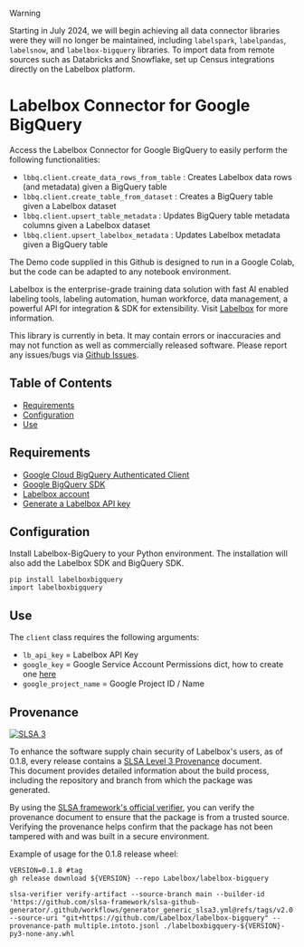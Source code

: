 > [!WARNING]
> Starting in July 2024, we will begin achieving all data connector libraries were they will no longer be maintained, including `labelspark`, `labelpandas`, `labelsnow`, and `labelbox-bigquery` libraries.
> To import data from remote sources such as Databricks and Snowflake, set up Census integrations directly on the Labelbox platform.

# Labelbox Connector for Google BigQuery

Access the Labelbox Connector for Google BigQuery to easily perform the following functionalities:
- `lbbq.client.create_data_rows_from_table` :   Creates Labelbox data rows (and metadata) given a BigQuery table
- `lbbq.client.create_table_from_dataset`   :   Creates a BigQuery table given a Labelbox dataset
- `lbbq.client.upsert_table_metadata`       :   Updates BigQuery table metadata columns given a Labelbox dataset
- `lbbq.client.upsert_labelbox_metadata`    :   Updates Labelbox metadata given a BigQuery table

The Demo code supplied in this Github is designed to run in a Google Colab, but the code can be adapted to any notebook environment.

Labelbox is the enterprise-grade training data solution with fast AI enabled labeling tools, labeling automation, human workforce, data management, a powerful API for integration & SDK for extensibility. Visit [Labelbox](http://labelbox.com/) for more information.

This library is currently in beta. It may contain errors or inaccuracies and may not function as well as commercially released software. Please report any issues/bugs via [Github Issues](https://github.com/Labelbox/labelbigquery/issues).


## Table of Contents

* [Requirements](#requirements)
* [Configuration](#configuration)
* [Use](#Use)

## Requirements

* [Google Cloud BigQuery Authenticated Client](https://cloud.google.com/bigquery/docs/reference/libraries)
* [Google BigQuery SDK](https://pypi.org/project/google-cloud-bigquery/)
* [Labelbox account](http://app.labelbox.com/)
* [Generate a Labelbox API key](https://labelbox.com/docs/api/getting-started#create_api_key)

## Configuration

Install Labelbox-BigQuery to your Python environment. The installation will also add the Labelbox SDK and BigQuery SDK.

```
pip install labelboxbigquery
import labelboxbigquery
```

## Use

The `client` class requires the following arguments:
- `lb_api_key` = Labelbox API Key
- `google_key` = Google Service Account Permissions dict, how to create one [here](https://cloud.google.com/iam/docs/creating-managing-service-account-keys#creating)
- `google_project_name` = Google Project ID / Name


## Provenance
[![SLSA 3](https://slsa.dev/images/gh-badge-level3.svg)](https://slsa.dev)

To enhance the software supply chain security of Labelbox's users, as of 0.1.8, every release contains a [SLSA Level 3 Provenance](https://github.com/slsa-framework/slsa-github-generator/blob/main/internal/builders/generic/README.md) document.  
This document provides detailed information about the build process, including the repository and branch from which the package was generated.

By using the [SLSA framework's official verifier](https://github.com/slsa-framework/slsa-verifier), you can verify the provenance document to ensure that the package is from a trusted source. Verifying the provenance helps confirm that the package has not been tampered with and was built in a secure environment.

Example of usage for the 0.1.8 release wheel:

```
VERSION=0.1.8 #tag
gh release download ${VERSION} --repo Labelbox/labelbox-bigquery

slsa-verifier verify-artifact --source-branch main --builder-id 'https://github.com/slsa-framework/slsa-github-generator/.github/workflows/generator_generic_slsa3.yml@refs/tags/v2.0.0' --source-uri "git+https://github.com/Labelbox/labelbox-bigquery" --provenance-path multiple.intoto.jsonl ./labelboxbigquery-${VERSION}-py3-none-any.whl
```